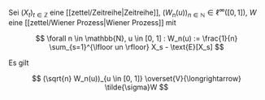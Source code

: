 Sei $(X_t)_{t \in \mathbb{Z}}$ eine [[zettel/Zeitreihe|Zeitreihe]], $(W_n(u))_{n \in \mathbb{N}} \in \ell^\infty([0, 1])$, $W$ eine [[zettel/Wiener Prozess|Wiener Prozess]] mit

$$
	\forall n \in \mathbb{N}, u \in [0, 1] : W_n(u) := \frac{1}{n} \sum_{s=1}^{\lfloor un \rfloor} X_s - \text{E}[X_s]
$$

Es gilt

$$
	(\sqrt{n} W_n(u))_{u \in [0, 1]} \overset{V}{\longrightarrow} \tilde{\sigma}W
$$